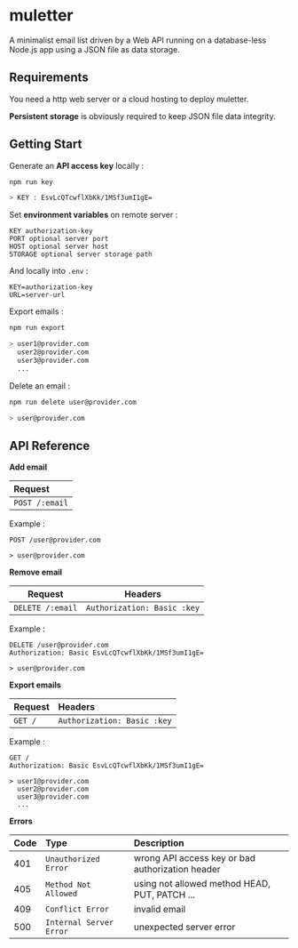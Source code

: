 # muletter

A minimalist email list driven by a Web API running on a database-less Node.js app using a JSON file as data storage.

## Requirements

You need a http web server or a cloud hosting to deploy muletter.

**Persistent storage** is obviously required to keep JSON file data integrity.


## Getting Start

Generate an **API access key** locally :
```bash
npm run key

> KEY : EsvLcQTcwflXbKk/1MSf3umI1gE=
```

Set **environment variables** on remote server :
```
KEY authorization-key
PORT optional server port
HOST optional server host
STORAGE optional server storage path
```

And locally into `.env` :
```
KEY=authorization-key
URL=server-url
```

Export emails :
```bash
npm run export

> user1@provider.com
  user2@provider.com
  user3@provider.com
  ...
```

Delete an email :
```bash
npm run delete user@provider.com

> user@provider.com
```

## API Reference

**Add email**

|Request|
|:------|
|`POST /:email`

Example :
```http
POST /user@provider.com

> user@provider.com
```


**Remove email**

|Request|Headers|
|-------|-------|
|`DELETE /:email`|`Authorization: Basic :key`|

Example :
```http
DELETE /user@provider.com
Authorization: Basic EsvLcQTcwflXbKk/1MSf3umI1gE=

> user@provider.com
```

**Export emails**

|Request|Headers|
|:------|:------|
|`GET /`|`Authorization: Basic :key`|

Example :
```http
GET /
Authorization: Basic EsvLcQTcwflXbKk/1MSf3umI1gE=

> user1@provider.com
  user2@provider.com
  user3@provider.com
  ...
```

**Errors**

|Code|Type|Description
|:---|:------|:-------
|401|`Unauthorized Error`|wrong API access key or bad authorization header
|405|`Method Not Allowed`|using not allowed method HEAD, PUT, PATCH ...
|409|`Conflict Error`|invalid email
|500|`Internal Server Error`|unexpected server error
